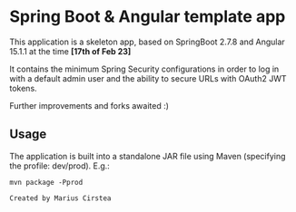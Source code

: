 # Spring Boot & Angular template app

This application is a skeleton app, based on SpringBoot 2.7.8 and Angular 15.1.1 at the time **[17th of Feb 23]**

It contains the minimum Spring Security configurations in order to log in with a default admin user and the ability to
secure URLs with OAuth2 JWT tokens.

Further improvements and forks awaited :)

## Usage

The application is built into a standalone JAR file using Maven (specifying the profile: dev/prod). E.g.:

```shell
mvn package -Pprod
```

```
Created by Marius Cirstea
```
